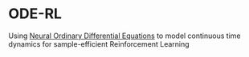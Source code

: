 # ODE-RL

Using <a href="https://arxiv.org/abs/1806.07366">Neural Ordinary Differential Equations</a> to model continuous time dynamics for sample-efficient Reinforcement Learning
